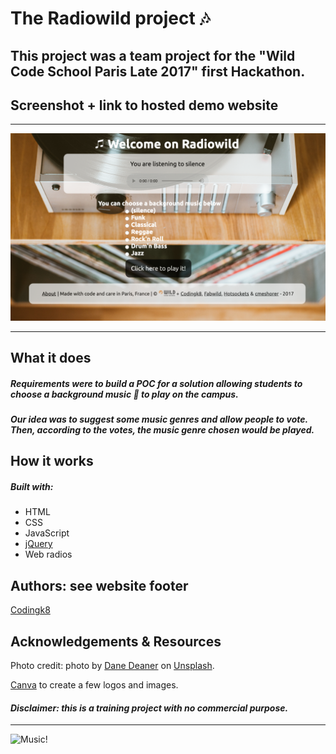 # The Radiowild project :notes:

## This project was a team project for the "Wild Code School Paris Late 2017" first Hackathon.

## Screenshot + link to hosted demo website

---

<p align="center"><a src="https://codingk8.github.io/radiowild/"><img src="https://github.com/codingk8/radiowild/blob/master/images/radiowild1650.png" alt="Radiowild ReadMe logo"></a></p>
  
---

## What it does

##### Requirements were to build a POC for a solution allowing students to choose a background music :musical_keyboard: to play on the campus.

##### Our idea was to suggest some music genres and allow people to vote. Then, according to the votes, the music genre chosen would be played.

## How it works

##### Built with:
* HTML
* CSS
* JavaScript
* [jQuery](https://jquery.com/)
* Web radios

## Authors: see website footer

[Codingk8](https://twitter.com/codingk8)

## Acknowledgements & Resources

Photo credit: photo by [Dane Deaner](https://unsplash.com/@danedeaner?utm_medium=referral&utm_campaign=photographer-credit&utm_content=creditBadge) on [Unsplash](https://unsplash.com).

[Canva](https://canva.com) to create a few logos and images.

#### *Disclaimer: this is a training project with no commercial purpose.*

---

<p align"center><img src="https://media.giphy.com/media/l46CqqobS7VRaIpSE/giphy.gif" alt="Music!"></p>
  

